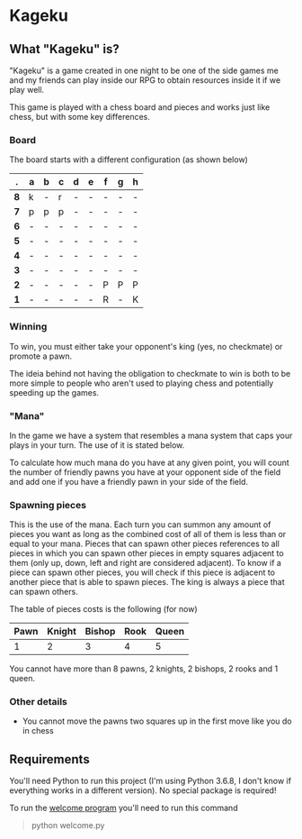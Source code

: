 # Kageku

## What "Kageku" is?
"Kageku" is a game created in one night to be one of the side games me and my friends can play inside our RPG to obtain resources inside it if we play well.

This game is played with a chess board and pieces and works just like chess, but with some key differences.

### Board
The board starts with a different configuration (as shown below)

. | a  | b | c | d | e | f | g | h
-- |-- |-- |-- |-- |-- |-- |-- |--
**8**|k|-|r|-|-|-|-|-
**7**|p|p|p|-|-|-|-|-
**6**|-|-|-|-|-|-|-|-
**5**|-|-|-|-|-|-|-|-
**4**|-|-|-|-|-|-|-|-
**3**|-|-|-|-|-|-|-|-
**2**|-|-|-|-|-|P|P|P
**1**|-|-|-|-|-|R|-|K

### Winning
To win, you must either take your opponent's king (yes, no checkmate) or promote a pawn.

The ideia behind not having the obligation to checkmate to win is both to be more simple to people who aren't used to playing chess and potentially speeding up the games.

### "Mana"
In the game we have a system that resembles a mana system that caps your plays in your turn. The use of it is stated below.

To calculate how much mana do you have at any given point, you will count the number of friendly pawns you have at your opponent side of the field and add one if you have a friendly pawn in your side of the field.

### Spawning pieces
This is the use of the mana. Each turn you can summon any amount of pieces you want as long as the combined cost of all of them is less than or equal to your mana. Pieces that can spawn other pieces references to all pieces in which you can spawn other pieces in empty squares adjacent to them (only up, down, left and right are considered adjacent). To know if a piece can spawn other pieces, you will check if this piece is adjacent to another piece that is able to spawn pieces. The king is always a piece that can spawn others.

The table of pieces costs is the following (for now)

Pawn | Knight  | Bishop | Rook | Queen
-- |-- |-- |-- |--
1|2|3|4|5

You cannot have more than 8 pawns, 2 knights, 2 bishops, 2 rooks and 1 queen.

### Other details
- You cannot move the pawns two squares up in the first move like you do in chess

## Requirements

You'll need Python to run this project (I'm using Python 3.6.8, I don't know if everything works in a different version). No special package is required!

To run the [welcome program](https://github.com/lucaspellegrinelli/kageku-ai/blob/master/welcome.py) you'll need to run this command

> python welcome.py
